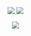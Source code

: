 <p align="center">
  <img src="https://github-readme-stats.vercel.app/api?username=mustafaozhan&count_private=true&include_all_commits=true&theme=react&hide_border=true&hide=issues&show_icons=true&line_height=24)" />
  <img src="https://github-readme-stats.vercel.app/api/top-langs/?username=mustafaozhan&theme=react&layout=compact&hide_border=true&hide=css,lua" />
</p>
<p align="center">
  <a href="https://commits.top/germany.html">
    <img src="http://biego.tech/commits.php?user=mustafaozhan&country=germany&bg_color=212328&text_color=fafafa&border_color=00000000">
  </a>
</p>
